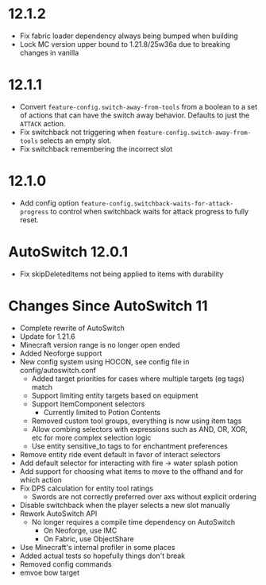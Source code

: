 # 12.1.2
- Fix fabric loader dependency always being bumped when building
- Lock MC version upper bound to 1.21.8/25w36a due to breaking changes in vanilla

# 12.1.1
- Convert `feature-config.switch-away-from-tools` from a boolean to a set of actions that can 
have the switch away behavior. Defaults to just the `ATTACK` action.
- Fix switchback not triggering when `feature-config.switch-away-from-tools` selects an empty slot.
- Fix switchback remembering the incorrect slot

# 12.1.0
- Add config option `feature-config.switchback-waits-for-attack-progress` to
control when switchback waits for attack progress to fully reset.

# AutoSwitch 12.0.1
- Fix skipDeletedItems not being applied to items with durability

# Changes Since AutoSwitch 11
- Complete rewrite of AutoSwitch
- Update for 1.21.6
- Minecraft version range is no longer open ended
- Added Neoforge support
- New config system using HOCON, see config file in config/autoswitch.conf
  - Added target priorities for cases where multiple targets (eg tags) match
  - Support limiting entity targets based on equipment
  - Support ItemComponent selectors
    - Currently limited to Potion Contents
  - Removed custom tool groups, everything is now using item tags
  - Allow combing selectors with expressions such as AND, OR, XOR, etc for more complex selection logic
  - Use entity sensitive_to tags to for enchantment preferences
- Remove entity ride event default in favor of interact selectors
- Add default selector for interacting with fire -> water splash potion
- Add support for choosing what items to move to the offhand and for which action
- Fix DPS calculation for entity tool ratings
  - Swords are not correctly preferred over axs without explicit ordering
- Disable switchback when the player selects a new slot manually
- Rework AutoSwitch API
  - No longer requires a compile time dependency on AutoSwitch
    - On Neoforge, use IMC
    - On Fabric, use ObjectShare
- Use Minecraft's internal profiler in some places
- Added actual tests so hopefully things don't break
- Removed config commands
- emvoe bow target